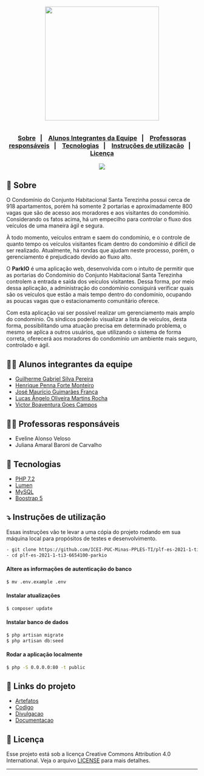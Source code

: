 <h3 align="center">
    <img width="300px" src="https://i.imgur.com/M5hKaQc.png">
    <br><br>
    <p align="center">
      <a href="#-sobre">Sobre</a>&nbsp;&nbsp;&nbsp;|&nbsp;&nbsp;&nbsp;
      <a href="#-alunos-integrantes-da-equipe">Alunos Integrantes da Equipe</a>&nbsp;&nbsp;&nbsp;|&nbsp;&nbsp;&nbsp;
      <a href="#-professoras-responsáveis">Professoras responsáveis</a>&nbsp;&nbsp;&nbsp;|&nbsp;&nbsp;&nbsp;
      <a href="#-tecnologias">Tecnologias</a>&nbsp;&nbsp;&nbsp;|&nbsp;&nbsp;&nbsp;
      <a href="#-instruções-de-utilização">Instruções de utilização</a>&nbsp;&nbsp;&nbsp;|&nbsp;&nbsp;&nbsp;
      <a href="#-licença">Licença</a>
  </p>
</h3>

<p align="center">
  <a href="https://github.com/ICEI-PUC-Minas-PPLES-TI/plf-es-2021-1-ti3-6654100-parkio">
    <img src="https://i.imgur.com/uEbbTaZ.jpg">
  </a>
</p>

## 🔖 Sobre

O Condomínio do Conjunto Habitacional Santa Terezinha possui cerca de 918 apartamentos, porém há somente 2 portarias e aproximadamente 800 vagas que são de acesso aos moradores e aos visitantes do condomínio. Considerando os fatos acima, há um empecilho para controlar o fluxo dos veículos de uma maneira ágil e segura.

À todo momento, veículos entram e saem do condomínio, e o controle de quanto tempo os veículos visitantes ficam dentro do condomínio é difícil de ser realizado. Atualmente, há rondas que ajudam neste processo, porém, o gerenciamento é prejudicado devido ao fluxo alto.

O <strong>ParkIO</strong> é uma aplicação web, desenvolvida com o intuito de permitir que as portarias do Condomínio do Conjunto Habitacional Santa Terezinha controlem a entrada e saída dos veículos visitantes. Dessa forma, por meio dessa aplicação, a administração do condomínio consiguirá verificar quais são os veículos que estão a mais tempo dentro do condomínio, ocupando as poucas vagas que o estacionamento comunitário oferece.

Com esta aplicação vai ser possível realizar um gerenciamento mais amplo do condomínio. Os síndicos poderão visualizar a lista de veículos, desta forma, possibilitando uma atuação precisa em determinado problema, o mesmo se aplica a outros usuários, que utilizando o sistema de forma correta, oferecerá aos moradores do condomínio um ambiente mais seguro, controlado e ágil.

## 👨‍💻 Alunos integrantes da equipe

* [Guilherme Gabriel Silva Pereira](https://github.com/guizombas)
* [Henrique Penna Forte Monteiro](https://github.com/Henrikkee)
* [José Maurício Guimarães França](https://www.linkedin.com/in/josemauriciogf/)
* [Lucas Ângelo Oliveira Martins Rocha](https://lucasangelo.com/links)
* [Victor Boaventura Goes Campos](https://github.com/777-victor)

## 👩‍🏫 Professoras responsáveis

* Eveline Alonso Veloso
* Juliana Amaral Baroni de Carvalho

## 🚀 Tecnologias

* [PHP 7.2](https://www.php.net/)
* [Lumen](https://lumen.laravel.com/)
* [MySQL](https://www.mysql.com/)
* [Boostrap 5](https://getbootstrap.com/)

## ⤵ Instruções de utilização

Essas instruções vão te levar a uma cópia do projeto rodando em sua máquina local para propósitos de testes e desenvolvimento.

```bash
- git clone https://github.com/ICEI-PUC-Minas-PPLES-TI/plf-es-2021-1-ti3-6654100-parkio.git
- cd plf-es-2021-1-ti3-6654100-parkio
```
#### Altere as informações de autenticação do banco
``` bash
$ mv .env.example .env
```
#### Instalar atualizações
``` bash
$ composer update
```
#### Instalar banco de dados
``` bash
$ php artisan migrate
$ php artisan db:seed
```
#### Rodar a aplicação localmente
``` bash
$ php -S 0.0.0.0:80 -t public
```

## 🔗 Links do projeto

- [Artefatos](Artefatos)
- [Codigo](Codigo)
- [Divulgacao](Divulgacao)
- [Documentacao](Documentacao)

## 📝 Licença

Esse projeto está sob a licença Creative Commons Attribution 4.0 International. Veja o arquivo [LICENSE](LICENSE) para mais detalhes.

---
